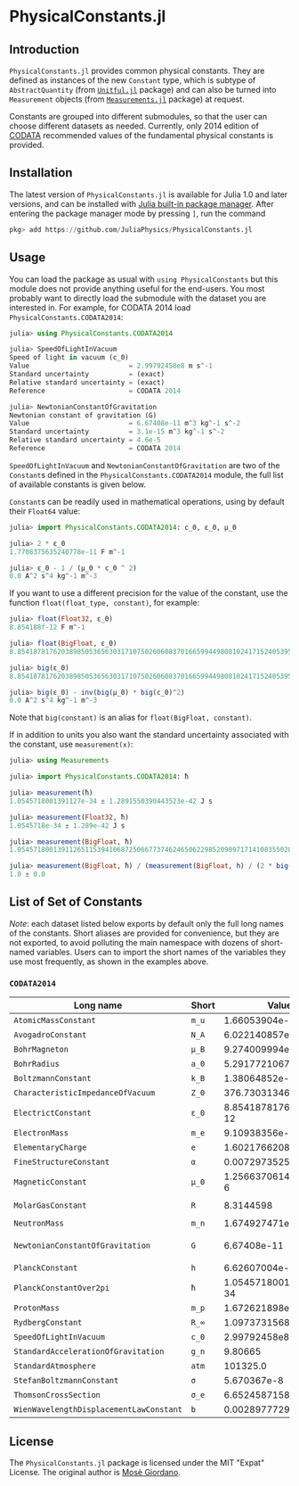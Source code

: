 # PhysicalConstants.jl

Introduction
------------

`PhysicalConstants.jl` provides common physical constants.  They are defined as
instances of the new `Constant` type, which is subtype of `AbstractQuantity`
(from [`Unitful.jl`](https://github.com/ajkeller34/Unitful.jl) package) and can
also be turned into `Measurement` objects (from
[`Measurements.jl`](https://github.com/JuliaPhysics/Measurements.jl) package) at
request.

Constants are grouped into different submodules, so that the user can choose
different datasets as needed.  Currently, only 2014 edition of
[CODATA](https://physics.nist.gov/cuu/Constants/) recommended values of the
fundamental physical constants is provided.

Installation
------------

The latest version of `PhysicalConstants.jl` is available for Julia 1.0 and
later versions, and can be installed with [Julia built-in package
manager](https://julialang.github.io/Pkg.jl/stable/).  After entering the
package manager mode by pressing `]`, run the command

```julia
pkg> add https://github.com/JuliaPhysics/PhysicalConstants.jl
```

Usage
-----

You can load the package as usual with `using PhysicalConstants` but this module
does not provide anything useful for the end-users.  You most probably want to
directly load the submodule with the dataset you are interested in.  For
example, for CODATA 2014 load `PhysicalConstants.CODATA2014`:

```julia
julia> using PhysicalConstants.CODATA2014

julia> SpeedOfLightInVacuum
Speed of light in vacuum (c_0)
Value                         = 2.99792458e8 m s^-1
Standard uncertainty          = (exact)
Relative standard uncertainty = (exact)
Reference                     = CODATA 2014

julia> NewtonianConstantOfGravitation
Newtonian constant of gravitation (G)
Value                         = 6.67408e-11 m^3 kg^-1 s^-2
Standard uncertainty          = 3.1e-15 m^3 kg^-1 s^-2
Relative standard uncertainty = 4.6e-5
Reference                     = CODATA 2014
```

`SpeedOfLightInVacuum` and `NewtonianConstantOfGravitation` are two of the
`Constant`s defined in the `PhysicalConstants.CODATA2014` module, the full list
of available constants is given below.

`Constant`s can be readily used in mathematical operations, using by default
their `Float64` value:

```julia
julia> import PhysicalConstants.CODATA2014: c_0, ε_0, μ_0

julia> 2 * ε_0
1.7708375635240778e-11 F m^-1

julia> ε_0 - 1 / (μ_0 * c_0 ^ 2)
0.0 A^2 s^4 kg^-1 m^-3
```

If you want to use a different precision for the value of the constant, use the
function `float(float_type, constant)`, for example:

```julia
julia> float(Float32, ε_0)
8.854188f-12 F m^-1

julia> float(BigFloat, ε_0)
8.854187817620389850536563031710750260608370166599449808102417152405395095459979e-12 F m^-1

julia> big(ε_0)
8.854187817620389850536563031710750260608370166599449808102417152405395095459979e-12 F m^-1

julia> big(ε_0) - inv(big(μ_0) * big(c_0)^2)
0.0 A^2 s^4 kg^-1 m^-3
```

Note that `big(constant)` is an alias for `float(BigFloat, constant)`.

If in addition to units you also want the standard uncertainty associated with
the constant, use `measurement(x)`:

```julia
julia> using Measurements

julia> import PhysicalConstants.CODATA2014: ħ

julia> measurement(ħ)
1.0545718001391127e-34 ± 1.2891550390443523e-42 J s

julia> measurement(Float32, ħ)
1.0545718e-34 ± 1.289e-42 J s

julia> measurement(BigFloat, ħ)
1.054571800139112651153941068725066773746246506229852090971714108355028066256094e-34 ± 1.289155039044352219727958483317366332479123130497697234856105486877064060837251e-42 J s

julia> measurement(BigFloat, ħ) / (measurement(BigFloat, h) / (2 * big(pi)))
1.0 ± 0.0
```

List of Set of Constants
------------------------

*Note*: each dataset listed below exports by default only the full long names of
the constants.  Short aliases are provided for convenience, but they are not
exported, to avoid polluting the main namespace with dozens of short-named
variables.  Users can to import the short names of the variables they use most
frequently, as shown in the examples above.

<!--
using PhysicalConstants.CODATA2014, Unitful
import PhysicalConstants: Constant, name

const constants = names(CODATA2014)
const others = setdiff(names(CODATA2014, all = true), constants)

symbol(::Constant{sym}) where sym = sym
println("| Long name | Short | Value | Unit |")
println("| --------- | ----- | ----- | ---- |")
for c in getfield.(Ref(CODATA2014), constants)
    if c isa Constant
        sym = others[findall(x -> c == getfield(CODATA2014, x), others)][1]
        println("| `", symbol(c), "` | `", sym, "` | ", ustrip(float(c)), " | ",
                unit(c) == Unitful.NoUnits ? "" : "`$(unit(c))`", " |")
    end
end
-->

### `CODATA2014`

| Long name                               | Short | Value                  | Unit             |
| ---------                               | ----- | -----                  | ----             |
| `AtomicMassConstant`                    | `m_u` | 1.66053904e-27         | `kg`             |
| `AvogadroConstant`                      | `N_A` | 6.022140857e23         | `mol^-1`         |
| `BohrMagneton`                          | `μ_B` | 9.274009994e-24        | `J T^-1`         |
| `BohrRadius`                            | `a_0` | 5.2917721067e-11       | `m`              |
| `BoltzmannConstant`                     | `k_B` | 1.38064852e-23         | `J K^-1`         |
| `CharacteristicImpedanceOfVacuum`       | `Z_0` | 376.73031346177066     | `Ω`              |
| `ElectrictConstant`                     | `ε_0` | 8.854187817620389e-12  | `F m^-1`         |
| `ElectronMass`                          | `m_e` | 9.10938356e-31         | `kg`             |
| `ElementaryCharge`                      | `e`   | 1.6021766208e-19       | `C`              |
| `FineStructureConstant`                 | `α`   | 0.0072973525664        |                  |
| `MagneticConstant`                      | `μ_0` | 1.2566370614359173e-6  | `N A^-2`         |
| `MolarGasConstant`                      | `R`   | 8.3144598              | `J K^-1 mol^-1`  |
| `NeutronMass`                           | `m_n` | 1.674927471e-27        | `kg`             |
| `NewtonianConstantOfGravitation`        | `G`   | 6.67408e-11            | `m^3 kg^-1 s^-2` |
| `PlanckConstant`                        | `h`   | 6.62607004e-34         | `J s`            |
| `PlanckConstantOver2pi`                 | `ħ`   | 1.0545718001391127e-34 | `J s`            |
| `ProtonMass`                            | `m_p` | 1.672621898e-27        | `kg`             |
| `RydbergConstant`                       | `R_∞` | 1.0973731568508e7      | `m^-1`           |
| `SpeedOfLightInVacuum`                  | `c_0` | 2.99792458e8           | `m s^-1`         |
| `StandardAccelerationOfGravitation`     | `g_n` | 9.80665                | `m s^-2`         |
| `StandardAtmosphere`                    | `atm` | 101325.0               | `Pa`             |
| `StefanBoltzmannConstant`               | `σ`   | 5.670367e-8            | `m^2`            |
| `ThomsonCrossSection`                   | `σ_e` | 6.6524587158e-29       | `m^2`            |
| `WienWavelengthDisplacementLawConstant` | `b`   | 0.0028977729           | `K m`            |

License
-------

The `PhysicalConstants.jl` package is licensed under the MIT "Expat" License.
The original author is [Mosè Giordano](https://github.com/giordano/).

